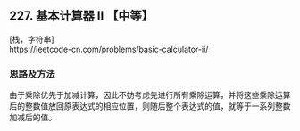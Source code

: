 ## 227. 基本计算器 II 【中等】       
[栈，字符串]      
https://leetcode-cn.com/problems/basic-calculator-ii/      

### 思路及方法     
由于乘除优先于加减计算，因此不妨考虑先进行所有乘除运算，并将这些乘除运算后的整数值放回原表达式的相应位置，则随后整个表达式的值，就等于一系列整数加减后的值。     

